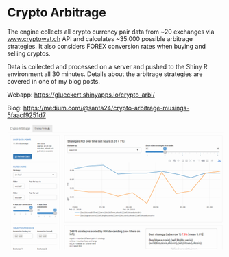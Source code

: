 # Crypto Arbitrage

The engine collects all crypto currency pair data from ~20 exchanges via www.cryptowat.ch API and calculates ~35.000 possible arbitrage strategies. It also considers FOREX conversion rates when buying and selling cryptos.

Data is collected and processed on a server and pushed to the Shiny R environment all 30 minutes. Details about the arbitrage strategies are covered in one of my blog posts.

Webapp: https://glueckert.shinyapps.io/crypto_arbi/

Blog: https://medium.com/@santa24/crypto-arbitrage-musings-5faacf9251d7

![alt text](demo.gif)